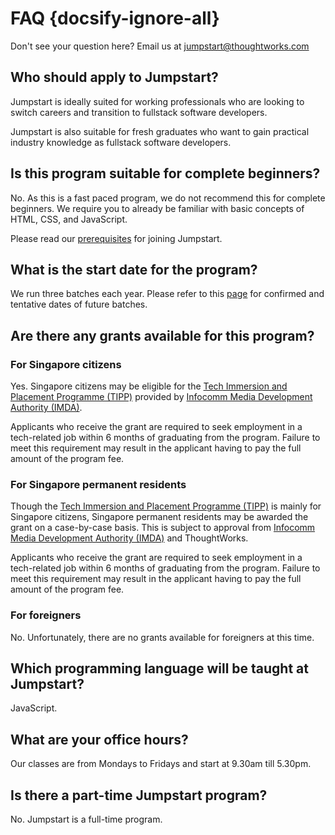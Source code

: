 # FAQ {docsify-ignore-all}

Don't see your question here? Email us at jumpstart@thoughtworks.com

## Who should apply to Jumpstart?

Jumpstart is ideally suited for working professionals who are looking to switch careers and transition to fullstack software developers.

Jumpstart is also suitable for fresh graduates who want to gain practical industry knowledge as fullstack software developers.

## Is this program suitable for complete beginners?

No. As this is a fast paced program, we do not recommend this for complete beginners. We require you to already be familiar with basic concepts of HTML, CSS, and JavaScript.

Please read our [prerequisites](/introduction/prerequisite) for joining Jumpstart.

## What is the start date for the program?

We run three batches each year. Please refer to this [page](/introduction/about?id=batches) for confirmed and tentative dates of future batches.

## Are there any grants available for this program?

### For Singapore citizens

Yes. Singapore citizens may be eligible for the [Tech Immersion and Placement Programme (TIPP)](https://www.imda.gov.sg/programme-listing/TechSkills-Accelerator-TeSA/Tech-Immersion-and-Placement-Programme-TIPP) provided by [Infocomm Media Development Authority (IMDA)](https://www.imda.gov.sg/).

Applicants who receive the grant are required to seek employment in a tech-related job within 6 months of graduating from the program. Failure to meet this requirement may result in the applicant having to pay the full amount of the program fee.

### For Singapore permanent residents

Though the [Tech Immersion and Placement Programme (TIPP)](https://www.imda.gov.sg/programme-listing/TechSkills-Accelerator-TeSA/Tech-Immersion-and-Placement-Programme-TIPP) is mainly for Singapore citizens, Singapore permanent residents may be awarded the grant on a case-by-case basis. This is subject to approval from [Infocomm Media Development Authority (IMDA)](https://www.imda.gov.sg/) and ThoughtWorks.

Applicants who receive the grant are required to seek employment in a tech-related job within 6 months of graduating from the program. Failure to meet this requirement may result in the applicant having to pay the full amount of the program fee.

### For foreigners

No. Unfortunately, there are no grants available for foreigners at this time.

## Which programming language will be taught at Jumpstart?

JavaScript.

## What are your office hours?

Our classes are from Mondays to Fridays and start at 9.30am till 5.30pm.

## Is there a part-time Jumpstart program?

No. Jumpstart is a full-time program.
